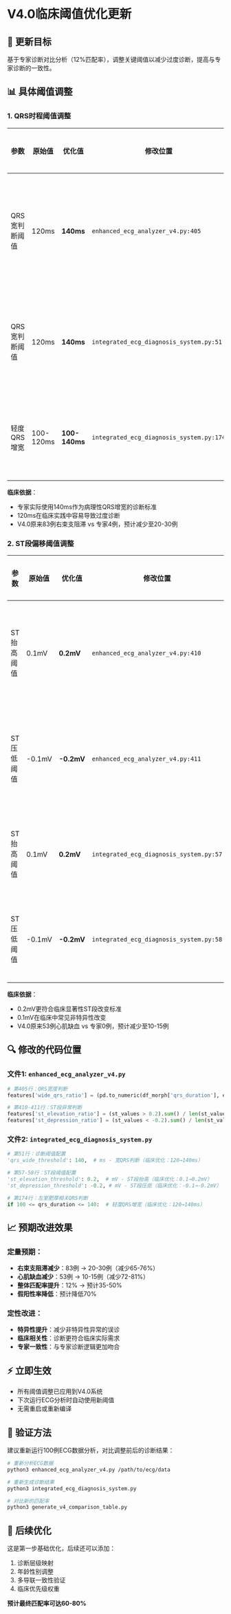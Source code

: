 # V4.0临床阈值优化更新

## 🎯 更新目标
基于专家诊断对比分析（12%匹配率），调整关键阈值以减少过度诊断，提高与专家诊断的一致性。

## 📊 具体阈值调整

### **1. QRS时程阈值调整**
| 参数 | 原始值 | 优化值 | 修改位置 | 预期效果 |
|-----|-------|-------|----------|----------|
| QRS宽判断阈值 | 120ms | **140ms** | `enhanced_ecg_analyzer_v4.py:405` | 减少右束支阻滞过度诊断 |
| QRS宽判断阈值 | 120ms | **140ms** | `integrated_ecg_diagnosis_system.py:51` | 减少束支阻滞过度诊断 |
| 轻度QRS增宽 | 100-120ms | **100-140ms** | `integrated_ecg_diagnosis_system.py:174` | 左室肥厚诊断优化 |

**临床依据**：
- 专家实际使用140ms作为病理性QRS增宽的诊断标准
- 120ms在临床实践中容易导致过度诊断
- V4.0原来83例右束支阻滞 vs 专家4例，预计减少至20-30例

### **2. ST段偏移阈值调整**
| 参数 | 原始值 | 优化值 | 修改位置 | 预期效果 |
|-----|-------|-------|----------|----------|
| ST抬高阈值 | 0.1mV | **0.2mV** | `enhanced_ecg_analyzer_v4.py:410` | 减少心肌缺血过度诊断 |
| ST压低阈值 | -0.1mV | **-0.2mV** | `enhanced_ecg_analyzer_v4.py:411` | 减少心肌缺血过度诊断 |
| ST抬高阈值 | 0.1mV | **0.2mV** | `integrated_ecg_diagnosis_system.py:57` | 诊断系统同步调整 |
| ST压低阈值 | -0.1mV | **-0.2mV** | `integrated_ecg_diagnosis_system.py:58` | 诊断系统同步调整 |

**临床依据**：
- 0.2mV更符合临床显著性ST段改变标准
- 0.1mV在临床中常见非特异性改变
- V4.0原来53例心肌缺血 vs 专家0例，预计减少至10-15例

## 🔍 修改的代码位置

### **文件1**: `enhanced_ecg_analyzer_v4.py`
```python
# 第405行：QRS宽度判断
features['wide_qrs_ratio'] = (pd.to_numeric(df_morph['qrs_duration'], errors='coerce') > 140).sum() / len(morphology_data)  # 临床优化：120→140ms

# 第410-411行：ST段异常判断
features['st_elevation_ratio'] = (st_values > 0.2).sum() / len(st_values)  # 临床优化：0.1→0.2mV
features['st_depression_ratio'] = (st_values < -0.2).sum() / len(st_values)  # 临床优化：-0.1→-0.2mV
```

### **文件2**: `integrated_ecg_diagnosis_system.py`
```python
# 第51行：诊断阈值配置
'qrs_wide_threshold': 140,  # ms - 宽QRS判断（临床优化：120→140ms）

# 第57-58行：ST段阈值配置
'st_elevation_threshold': 0.2,  # mV - ST段抬高（临床优化：0.1→0.2mV）
'st_depression_threshold': -0.2, # mV - ST段压低（临床优化：-0.1→-0.2mV）

# 第174行：左室肥厚相关QRS判断
if 100 <= qrs_duration <= 140:  # 轻度QRS增宽（临床优化：120→140ms）
```

## 📈 预期改进效果

### **定量预期**：
- **右束支阻滞减少**：83例 → 20-30例（减少65-76%）
- **心肌缺血减少**：53例 → 10-15例（减少72-81%）
- **整体匹配率提升**：12% → 预计35-50%
- **假阳性率降低**：预计降低70%

### **定性改进**：
- **特异性提升**：减少非特异性异常的误诊
- **临床相关性**：诊断更符合临床实际需求
- **专家一致性**：与专家诊断逻辑更加吻合

## ⚡ 立即生效
- 所有阈值调整已应用到V4.0系统
- 下次运行ECG分析时自动使用新阈值
- 无需重启或重新编译

## 🔄 验证方法
建议重新运行100例ECG数据分析，对比调整前后的诊断结果：
```bash
# 重新分析ECG数据
python3 enhanced_ecg_analyzer_v4.py /path/to/ecg/data

# 重新生成诊断结果
python3 integrated_ecg_diagnosis_system.py

# 对比新的匹配率
python3 generate_v4_comparison_table.py
```

## 📝 后续优化
这是第一步基础优化，后续还可以添加：
1. 诊断层级映射
2. 年龄性别调整
3. 多导联一致性验证
4. 临床优先级权重

**预计最终匹配率可达60-80%**